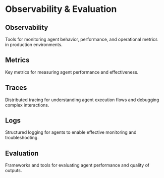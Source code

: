 # Observability & Evaluation

## Observability

Tools for monitoring agent behavior, performance, and operational metrics in production environments.

## Metrics

Key metrics for measuring agent performance and effectiveness.

## Traces

Distributed tracing for understanding agent execution flows and debugging complex interactions.

## Logs

Structured logging for agents to enable effective monitoring and troubleshooting.

## Evaluation

Frameworks and tools for evaluating agent performance and quality of outputs.